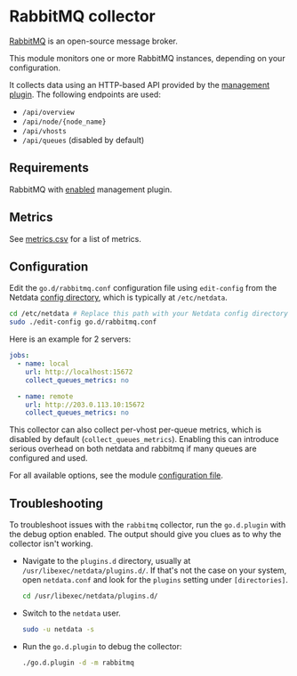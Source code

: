 <!--
title: "RabbitMQ monitoring with Netdata"
description: "Monitor the health and performance of RabbitMQ message brokers with zero configuration, per-second metric granularity, and interactive visualizations."
custom_edit_url: "https://github.com/netdata/go.d.plugin/edit/master/modules/rabbitmq/README.md"
sidebar_label: "rabbitmq-go.d.plugin (Recommended)"
learn_status: "Published"
learn_topic_type: "References"
learn_rel_path: "Integrations/Monitor/Message brokers"
-->

# RabbitMQ collector

[RabbitMQ](https://www.rabbitmq.com/) is an open-source message broker.

This module monitors one or more RabbitMQ instances, depending on your configuration.

It collects data using an HTTP-based API provided by the [management plugin](https://www.rabbitmq.com/management.html).
The following endpoints are used:

- `/api/overview`
- `/api/node/{node_name}`
- `/api/vhosts`
- `/api/queues` (disabled by default)

## Requirements

RabbitMQ with [enabled](https://www.rabbitmq.com/management.html#getting-started) management plugin.

## Metrics

See [metrics.csv](https://github.com/netdata/go.d.plugin/blob/master/modules/rabbitmq/metrics.csv) for a list
of metrics.

## Configuration

Edit the `go.d/rabbitmq.conf` configuration file using `edit-config` from the
Netdata [config directory](https://github.com/netdata/netdata/blob/master/docs/configure/nodes.md), which is typically
at `/etc/netdata`.

```bash
cd /etc/netdata # Replace this path with your Netdata config directory
sudo ./edit-config go.d/rabbitmq.conf
```

Here is an example for 2 servers:

```yaml
jobs:
  - name: local
    url: http://localhost:15672
    collect_queues_metrics: no

  - name: remote
    url: http://203.0.113.10:15672
    collect_queues_metrics: no
```

This collector can also collect per-vhost per-queue metrics, which is disabled by
default (`collect_queues_metrics`). Enabling this can introduce serious overhead on both netdata and rabbitmq if many
queues are configured and used.

For all available options, see the
module [configuration file](https://github.com/netdata/go.d.plugin/blob/master/config/go.d/rabbitmq.conf).

## Troubleshooting

To troubleshoot issues with the `rabbitmq` collector, run the `go.d.plugin` with the debug option enabled. The output
should give you clues as to why the collector isn't working.

- Navigate to the `plugins.d` directory, usually at `/usr/libexec/netdata/plugins.d/`. If that's not the case on
  your system, open `netdata.conf` and look for the `plugins` setting under `[directories]`.

  ```bash
  cd /usr/libexec/netdata/plugins.d/
  ```

- Switch to the `netdata` user.

  ```bash
  sudo -u netdata -s
  ```

- Run the `go.d.plugin` to debug the collector:

  ```bash
  ./go.d.plugin -d -m rabbitmq
  ```

